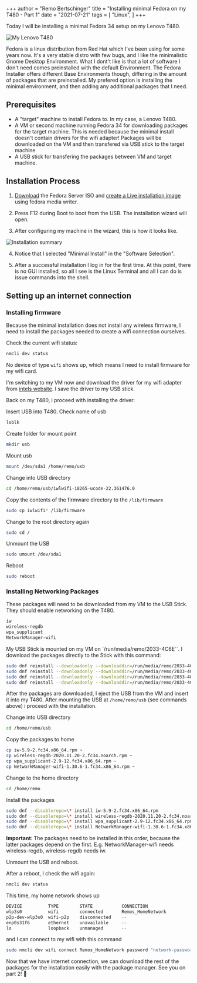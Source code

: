 +++
author = "Remo Bertschinger"
title = "Installing minimal Fedora on my T480 - Part 1"
date = "2021-07-21"
tags = [
    "Linux",
]
+++

Today I will be installing a minimal Fedora 34 setup on my Lenovo T480.

![My Lenovo T480](../../img/t480.jpg "My Lenovo T480")

Fedora is a linux distribution from Red Hat which I've been using for some years now. It's a very stable distro with few bugs, and I like the minimalistic Gnome Desktop Environment. What I dont't like is that a lot of software I don't need comes preinstalled with the default Environment. The Fedora Installer offers different Base Environments though, differing in the amount of packages that are preinstalled. My prefered option is installing the minimal environment, and then adding any additional packages that I need.

## Prerequisites

- A "target" machine to install Fedora to. In my case, a Lenovo T480.
- A VM or second machine running Fedora 34 for downloading packages for the target machine. This is needed because the minimal install doesn't contain drivers for the wifi adapter! Packages will be downloaded on the VM and then transfered via USB stick to the target machine
- A USB stick for transfering the packages between VM and target machine.

## Installation Process

1. [Download](https://alt.fedoraproject.org/) the Fedora Server ISO and [create a Live installation image](https://docs.fedoraproject.org/en-US/quick-docs/creating-and-using-a-live-installation-image/) using fedora media writer.

2. Press F12 during Boot to boot from the USB. The installation wizard will open.

3. After configuring my machine in the wizard, this is how it looks like.

![Installation summary](static/img/installation.jpg "Installation summary")

4. Notice that I selected "Minimal Install" in the "Software Selection".

5. After a successful installation I log in for the first time. At this point, there is no GUI installed, so all I see is the Linux Terminal and all I can do is issue commands into the shell.

## Setting up an internet connection

### Installing firmware

Because the minimal installation does not install any wireless firmware, I need to install the packages needed to create a wifi connection ourselves. 

Check the current wifi status:

```sh
nmcli dev status
```

No device of type `wifi` shows up, which means I need to install firmware for my wifi card.


I'm switching to my VM now and download the driver for my wifi adapter from [intels website](https://www.intel.com/content/www/us/en/support/articles/000005511/wireless.html). I save the driver to my USB stick.

Back on my T480, i proceed with installing the driver:


Insert USB into T480.
Check name of usb
```sh
lsblk
```
Create folder for mount point
```sh 
mkdir usb
```
Mount usb
```sh
mount /dev/sda1 /home/remo/usb
```
Change into USB directory
```sh
cd /home/remo/usb/iwlwifi-i8265-ucode-22.361476.0
```
Copy the contents of the firmware directory to the `/lib/firmware`
```sh
sudo cp iwlwifi* /lib/firmware
```
Change to the root directory again
```sh
sudo cd /
```
Unmount the USB
```sh
sudo umount /dev/sda1
```
Reboot
```sh
sudo reboot
```

### Installing Networking Packages

These packages will need to be downloaded from my VM to the USB Stick. They should enable networking on the T480.
```sh
iw
wireless-regdb
wpa_supplicant
NetworkManager-wifi
```

My USB Stick is mounted on my VM on `/run/media/remo/2033-4C6E``. I download the packages directly to the Stick with this command:

```sh
sudo dnf reinstall --downloadonly --downloaddir=/run/media/remo/2033-4C6E iw
sudo dnf reinstall --downloadonly --downloaddir=/run/media/remo/2033-4C6E wireless-regdb
sudo dnf reinstall --downloadonly --downloaddir=/run/media/remo/2033-4C6E wpa_supplicant
sudo dnf reinstall --downloadonly --downloaddir=/run/media/remo/2033-4C6E NetworkManager-wifi
```

After the packages are downloaded, I eject the USB from the VM and insert it into my T480. After mounting the USB at `/home/remo/usb` (see commands above) i proceed with the installation.

Change into USB directory
```sh
cd /home/remo/usb
```
Copy the packages to home
```sh
cp iw-5.9-2.fc34.x86_64.rpm ~
cp wireless-regdb-2020.11.20-2.fc34.noarch.rpm ~
cp wpa_supplicant-2.9-12.fc34.x86_64.rpm ~
cp NetworkManager-wifi-1.30.6-1.fc34.x86_64.rpm ~
```
Change to the home directory
```sh
cd /home/remo
```
Install the packages
```sh
sudo dnf --disablerepo=\* install iw-5.9-2.fc34.x86_64.rpm
sudo dnf --disablerepo=\* install wireless-regdb-2020.11.20-2.fc34.noarch.rpm
sudo dnf --disablerepo=\* install wpa_supplicant-2.9-12.fc34.x86_64.rpm
sudo dnf --disablerepo=\* install NetworkManager-wifi-1.30.6-1.fc34.x86_64.rpm
```

**Important**: The packages need to be installed in this order, because the latter packages depend on the first. E.g. NetworkManager-wifi needs wireless-regdb, wireless-regdb needs iw.

Unmount the USB and reboot.

After a reboot, I check the wifi again:
```sh
nmcli dev status
```

This time, my home network shows up
```sh
DEVICE          TYPE        STATE           CONNECTION
wlp3s0          wifi        connected       Remos_HomeNetwork
p2p-dev-wlp3s0  wifi-p2p    disconnected    --
enp0s31f6       ethernet    unavailable     --
lo              loopback    unmanaged       --
```
and I can connect to my wifi with this command
```sh
sudo nmcli dev wifi connect Remos_HomeNetwork password "network-password"
```

Now that we have internet connection, we can download the rest of the packages for the installation easily with the package manager. See you on part 2! 👋